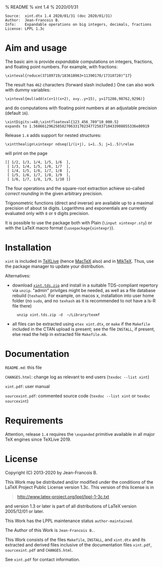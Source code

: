 % README
% xint 1.4
% 2020/01/31

    Source:  xint.dtx 1.4 2020/01/31 (doc 2020/01/31)
    Author:  Jean-Francois B.
    Info:    Expandable operations on big integers, decimals, fractions
    License: LPPL 1.3c

Aim and usage
=============

The basic aim is provide *expandable* computations on integers,
fractions, and floating point numbers.  For example, with fractions:

    \xinteval{reduce(37189719/183618963+11390170/17310720)^17}

The result has `462` characters (forward slash included.)
One can also work with dummy variables:

    \xinteval{mul(add(x(x+1)(x+2), x=y..y+15), y=171286,98762,9296)}

and do computations with floating point numbers at an adjustable
precision (default `16`).

    \xintDigits:=48;\xintfloateval{123_456_789^10_000.5}
    expands to 1.56866129625858270633170234772583710433908855336e80919

Release `1.4` adds support for nested structures:

    \xintthealign\xintexpr ndseq(1/(i+j), i=1..5; j=1..5)\relax

will print on the page

    [[ 1/2, 1/3, 1/4, 1/5, 1/6  ],
     [ 1/3, 1/4, 1/5, 1/6, 1/7  ],
     [ 1/4, 1/5, 1/6, 1/7, 1/8  ],
     [ 1/5, 1/6, 1/7, 1/8, 1/9  ],
     [ 1/6, 1/7, 1/8, 1/9, 1/10 ]]

The four operations and the square-root extraction achieve so-called
*correct rounding* in the given arbitrary precision.

Trigonometric functions (direct and inverse) are available up to a
maximal precision of about `58` digits. Logarithms and exponentials are
currently evaluated only with `8` or `9` digits precision.

It is possible to use the package both with Plain (`\input xintexpr.sty`)
or with the LaTeX macro format (`\usepackage{xintexpr}`).

Installation
============

`xint` is included in [TeXLive](http://tug.org/texlive/) (hence
[MacTeX](http://tug.org/mactex/) also) and in
[MikTeX](http://www.miktex.org/). Thus, use the package manager to
update your distribution.

Alternatives:

- download
   [`xint.tds.zip`](http://mirror.ctan.org/install/macros/generic/xint.tds.zip)
   and install in a suitable TDS-compliant repertory via `unzip`. "admin"
   privilges might be needed, as well as a file database rebuild (`texhash`).
   For example, on macos x, installation into user home folder (no `sudo`,
   and no `texhash` as it is recommended to not have a ls-R file there)

        unzip xint.tds.zip -d  ~/Library/texmf

- all files can be extracted using `etex xint.dtx`, or `make` if the
  `Makefile` included in the CTAN upload is present; see the file `INSTALL`,
  if present, else read the help in extracted file `Makefile.mk`.

Documentation
=============

`README.md`: this file

`CHANGES.html`: change log as relevant to end users
  (`texdoc --list xint`)

`xint.pdf`: user manual

`sourcexint.pdf`: commented source code
   (`texdoc --list xint` or `texdoc sourcexint`)

Requirements
============

Attention, release `1.4` requires the `\expanded` primitive available
in all major TeX engines since TeXLive 2019.

License
=======

Copyright (C) 2013-2020 by Jean-Francois B.

This Work may be distributed and/or modified under the
conditions of the LaTeX Project Public License version 1.3c.
This version of this license is in

> <http://www.latex-project.org/lppl/lppl-1-3c.txt>

and version 1.3 or later is part of all distributions of
LaTeX version 2005/12/01 or later.

This Work has the LPPL maintenance status `author-maintained`.

The Author of this Work is `Jean-Francois B.`.

This Work consists of the files `Makefile`, `INSTALL`, and `xint.dtx`
and its extracted and derived files inclusive of the documentation
files `xint.pdf`, `sourcexint.pdf` and `CHANGES.html`.

See `xint.pdf` for contact information.

